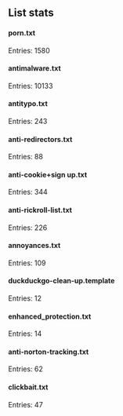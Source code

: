 ## List stats
#### porn.txt
Entries: 1580 <br> 
#### antimalware.txt
Entries: 10133 <br> 
#### antitypo.txt
Entries: 243 <br> 
#### anti-redirectors.txt
Entries: 88 <br> 
#### anti-cookie+sign up.txt
Entries: 344 <br> 
#### anti-rickroll-list.txt
Entries: 226 <br> 
#### annoyances.txt
Entries: 109 <br> 
#### duckduckgo-clean-up.template
Entries: 12 <br> 
#### enhanced_protection.txt
Entries: 14 <br> 
#### anti-norton-tracking.txt
Entries: 62 <br> 
#### clickbait.txt
Entries: 47 <br> 
